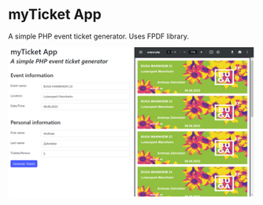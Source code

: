 # myTicket App

A simple PHP event ticket generator. Uses FPDF library.

![myTicket App screenshot](myTicket/screenshot.png)